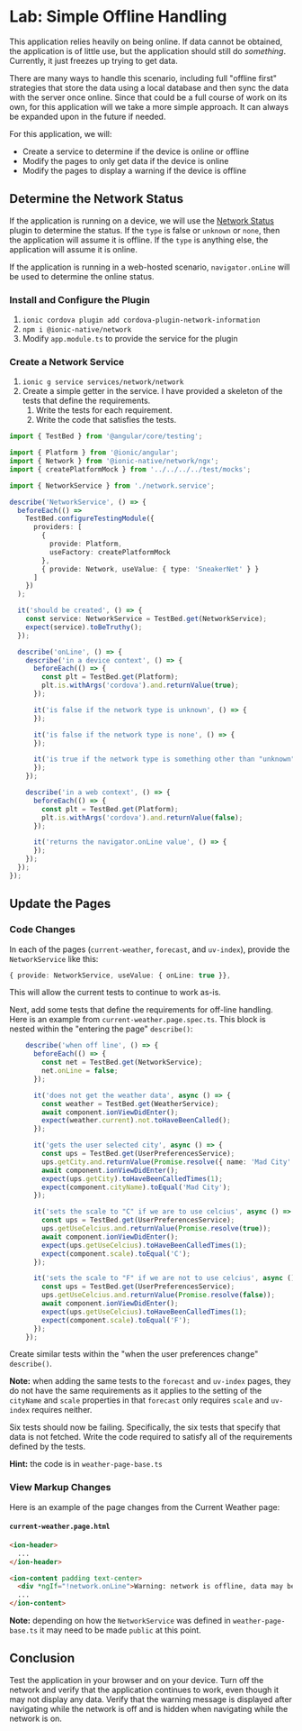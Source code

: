 # Lab: Simple Offline Handling

This application relies heavily on being online. If data cannot be obtained, the application is of little use, but the application should still do _something_. Currently, it just freezes up trying to get data.

There are many ways to handle this scenario, including full "offline first" strategies that store the data using a local database and then sync the data with the server once online. Since that could be a full course of work on its own, for this application will we take a more simple approach. It can always be expanded upon in the future if needed.

For this application, we will:

* Create a service to determine if the device is online or offline
* Modify the pages to only get data if the device is online
* Modify the pages to display a warning if the device is offline

## Determine the Network Status

If the application is running on a device, we will use the <a href="https://ionicframework.com/docs/native/network/" target="_blank">Network Status</a> plugin to determine the status. If the `type` is false or `unknown` or `none`, then the application will assume it is offline. If the `type` is anything else, the application will assume it is online.

If the application is running in a web-hosted scenario, `navigator.onLine` will be used to determine the online status.

### Install and Configure the Plugin

1. `ionic cordova plugin add cordova-plugin-network-information`
1. `npm i @ionic-native/network`
1. Modify `app.module.ts` to provide the service for the plugin

### Create a Network Service

1. `ionic g service services/network/network`
1. Create a simple getter in the service. I have provided a skeleton of the tests that define the requirements.
   1. Write the tests for each requirement.
   1. Write the code that satisfies the tests.

```TypeScript
import { TestBed } from '@angular/core/testing';

import { Platform } from '@ionic/angular';
import { Network } from '@ionic-native/network/ngx';
import { createPlatformMock } from '../../../../test/mocks';

import { NetworkService } from './network.service';

describe('NetworkService', () => {
  beforeEach(() =>
    TestBed.configureTestingModule({
      providers: [
        {
          provide: Platform,
          useFactory: createPlatformMock
        },
        { provide: Network, useValue: { type: 'SneakerNet' } }
      ]
    })
  );

  it('should be created', () => {
    const service: NetworkService = TestBed.get(NetworkService);
    expect(service).toBeTruthy();
  });

  describe('onLine', () => {
    describe('in a device context', () => {
      beforeEach(() => {
        const plt = TestBed.get(Platform);
        plt.is.withArgs('cordova').and.returnValue(true);
      });

      it('is false if the network type is unknown', () => {
      });

      it('is false if the network type is none', () => {
      });

      it('is true if the network type is something other than "unknown" or "none"', () => {
      });
    });

    describe('in a web context', () => {
      beforeEach(() => {
        const plt = TestBed.get(Platform);
        plt.is.withArgs('cordova').and.returnValue(false);
      });

      it('returns the navigator.onLine value', () => {
      });
    });
  });
});
```

## Update the Pages

### Code Changes

In each of the pages (`current-weather`, `forecast`, and `uv-index`), provide the `NetworkService` like this:

```TypeScript
{ provide: NetworkService, useValue: { onLine: true }},
```

This will allow the current tests to continue to work as-is.

Next, add some tests that define the requirements for off-line handling. Here is an example from `current-weather.page.spec.ts`. This block is nested within the "entering the page" `describe()`:

```TypeScript
    describe('when off line', () => {
      beforeEach(() => {
        const net = TestBed.get(NetworkService);
        net.onLine = false;
      });

      it('does not get the weather data', async () => {
        const weather = TestBed.get(WeatherService);
        await component.ionViewDidEnter();
        expect(weather.current).not.toHaveBeenCalled();
      });

      it('gets the user selected city', async () => {
        const ups = TestBed.get(UserPreferencesService);
        ups.getCity.and.returnValue(Promise.resolve({ name: 'Mad City' }));
        await component.ionViewDidEnter();
        expect(ups.getCity).toHaveBeenCalledTimes(1);
        expect(component.cityName).toEqual('Mad City');
      });

      it('sets the scale to "C" if we are to use celcius', async () => {
        const ups = TestBed.get(UserPreferencesService);
        ups.getUseCelcius.and.returnValue(Promise.resolve(true));
        await component.ionViewDidEnter();
        expect(ups.getUseCelcius).toHaveBeenCalledTimes(1);
        expect(component.scale).toEqual('C');
      });

      it('sets the scale to "F" if we are not to use celcius', async () => {
        const ups = TestBed.get(UserPreferencesService);
        ups.getUseCelcius.and.returnValue(Promise.resolve(false));
        await component.ionViewDidEnter();
        expect(ups.getUseCelcius).toHaveBeenCalledTimes(1);
        expect(component.scale).toEqual('F');
      });
    });
```

Create similar tests within the "when the user preferences change" `describe()`.

**Note:** when adding the same tests to the `forecast` and `uv-index` pages, they do not have the same requirements as it applies to the setting of the `cityName` and `scale` properties in that `forecast` only requires `scale` and `uv-index` requires neither.

Six tests should now be failing. Specifically, the six tests that specify that data is not fetched. Write the code required to satisfy all of the requirements defined by the tests.

**Hint:** the code is in `weather-page-base.ts`

### View Markup Changes

Here is an example of the page changes from the Current Weather page:

#### `current-weather.page.html`

```HTML
<ion-header>
  ...
</ion-header>

<ion-content padding text-center>
  <div *ngIf="!network.onLine">Warning: network is offline, data may be stale</div>
  ...
</ion-content>
```

**Note:** depending on how the `NetworkService` was defined in `weather-page-base.ts` it may need to be made `public` at this point.

## Conclusion

Test the application in your browser and on your device. Turn off the network and verify that the application continues to work, even though it may not display any data. Verify that the warning message is displayed after navigating while the network is off and is hidden when navigating while the network is on.
